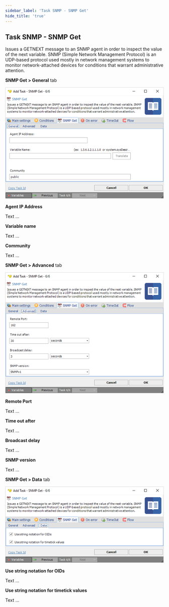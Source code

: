```yaml
---
sidebar_label: 'Task SNMP - SNMP Get'
hide_title: 'true'
---
```


## Task SNMP - SNMP Get

Issues a GETNEXT message to an SNMP agent in order to inspect the value of the next variable. SNMP (Simple Network Management Protocol) is an UDP-based protocol used mostly in network management systems to monitor network-attached devices for conditions that warrant administrative attention.
 
**SNMP Get > General** tab

![](../../../../../static/img/tasksnmpgetgeneral.png)

**Agent IP Address**

Text ...
 
**Variable name**

Text ...
 
**Community**

Text ...
 
**SNMP Get > Advanced** tab

![](../../../../../static/img/tasksnmpgetadvanced.png)

**Remote Port**

Text ...
 
**Time out after**

Text ...
 
**Broadcast delay**

Text ...
 
**SNMP version**

Text ...
 
**SNMP Get > Data** tab

![](../../../../../static/img/tasksnmpgetdata.png)

**Use string notation for OIDs**

Text ...
 
**Use string notation for timetick values**

Text ...